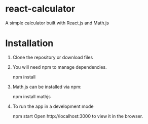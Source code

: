 # react-calculator

A simple calculator built with React.js and Math.js

# Installation
1. Clone the repository or download files

2. You will need npm to manage dependencies.

    npm install
    
3. Math.js can be installed via npm:
    
    npm install mathjs
    
4. To run the app in a development mode

    npm start
    Open http://localhost:3000 to view it in the browser.
